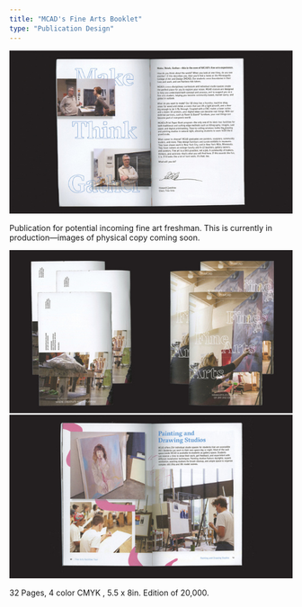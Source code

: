 ```yaml
---
title: "MCAD's Fine Arts Booklet"
type: "Publication Design"
---
```


![MCAD's Fine Arts Booklet](/images/finearts_1.jpg)

Publication for potential incoming fine art freshman. This is currently in production—images of physical copy coming soon.

![MCAD's Fine Arts Booklet](/images/finearts_2.jpg)
![MCAD's Fine Arts Booklet](/images/finearts_3.jpg)

32 Pages, 4 color CMYK , 5.5 x 8in. Edition of 20,000.
